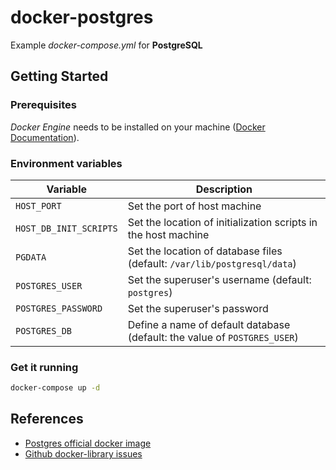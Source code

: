 # docker-postgres

Example *docker-compose.yml* for **PostgreSQL**

## Getting Started

### Prerequisites

*Docker Engine* needs to be installed on your machine ([Docker Documentation](https://docs.docker.com/)).

### Environment variables

| Variable               | Description                                                               |
| ---------------------- | ------------------------------------------------------------------------- |
| `HOST_PORT`            | Set the port of host machine                                              |
| `HOST_DB_INIT_SCRIPTS` | Set the location of initialization scripts in the host machine            |
| `PGDATA`               | Set the location of database files (default: `/var/lib/postgresql/data`)  |
| `POSTGRES_USER`        | Set the superuser's username (default: `postgres`)                        |
| `POSTGRES_PASSWORD`    | Set the superuser's password                                              |
| `POSTGRES_DB`          | Define a name of default database (default: the value of `POSTGRES_USER`) |

### Get it running

```bash
docker-compose up -d
```

## References

* [Postgres official docker image](https://hub.docker.com/_/postgres)
* [Github docker-library issues](https://github.com/docker-library/postgres/issues)
